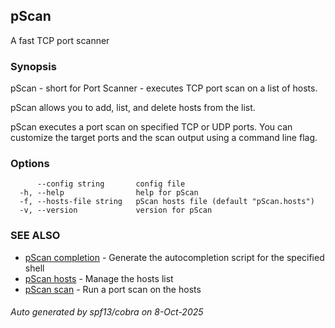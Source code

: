 ## pScan

A fast TCP port scanner

### Synopsis

pScan - short for Port Scanner - executes TCP port scan
on a list of hosts.

pScan allows you to add, list, and delete hosts from the list.

pScan executes a port scan on specified TCP or UDP ports. You can customize the
target ports and the scan output using a command line flag.

### Options

```
      --config string       config file
  -h, --help                help for pScan
  -f, --hosts-file string   pScan hosts file (default "pScan.hosts")
  -v, --version             version for pScan
```

### SEE ALSO

* [pScan completion](pScan_completion.md)	 - Generate the autocompletion script for the specified shell
* [pScan hosts](pScan_hosts.md)	 - Manage the hosts list
* [pScan scan](pScan_scan.md)	 - Run a port scan on the hosts

###### Auto generated by spf13/cobra on 8-Oct-2025
